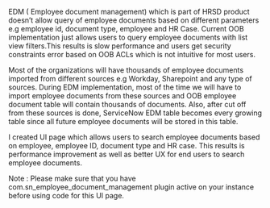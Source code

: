 EDM ( Employee document management) which is part of HRSD product doesn’t allow query of employee documents based on different parameters e.g employee id, document type, employee and HR Case.
Current OOB implementation just allows users to query employee documents with list view filters.This results is slow performance and users get security constraints  error based on OOB ACLs which is not intuitive for most users.

Most of the organizations will have thousands of employee documents imported from different sources e.g Workday, Sharepoint and any type of sources.
During EDM implementation, most of the time we will have to import employee documents from these sources and OOB employee document table will contain thousands of documents.
Also, after cut off from these sources is done, ServiceNow EDM table becomes every growing table since all future employee documents will be stored in this table.

I created UI page which allows users to search employee documents based on employee, employee ID, document type and HR case.
This results is performance improvement as well as better UX for end users to search employee documents.

Note : Please make sure that you have com.sn_employee_document_management plugin active on your instance before using code for this UI page.
